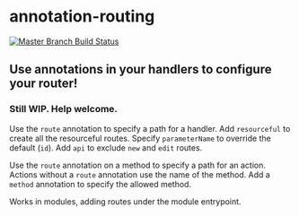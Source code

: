 # annotation-routing

[![Master Branch Build Status](https://img.shields.io/travis/elpete/annotation-routing/master.svg?style=flat-square&label=master)](https://travis-ci.org/elpete/annotation-routing)

## Use annotations in your handlers to configure your router!

### Still WIP.  Help welcome.

Use the `route` annotation to specify a path for a handler.
Add `resourceful` to create all the resourceful routes.
Specify `parameterName` to override the default (`id`).
Add `api` to exclude `new` and `edit` routes.

Use the `route` annotation on a method to specify a path for an action.
Actions without a `route` annotation use the name of the method.
Add a `method` annotation to specify the allowed method.

Works in modules, adding routes under the module entrypoint.
